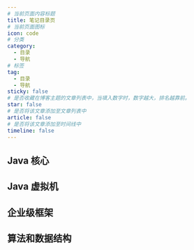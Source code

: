 ```yaml
---
# 当前页面内容标题
title: 笔记目录页
# 当前页面图标
icon: code
# 分类
category:
  - 目录
  - 导航
# 标签
tag:
  - 目录
  - 导航
sticky: false
# 是否收藏在博客主题的文章列表中，当填入数字时，数字越大，排名越靠前。
star: false
# 是否将该文章添加至文章列表中
article: false
# 是否将该文章添加至时间线中
timeline: false
---
```


## Java 核心

## Java 虚拟机

## 企业级框架


## 算法和数据结构


